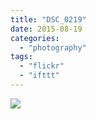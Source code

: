 ```yaml
---
title: "DSC_0219"
date: 2015-08-19
categories: 
  - "photography"
tags: 
  - "flickr"
  - "ifttt"
---
```


![](https://farm1.staticflickr.com/615/20074747813_6e9c470171_b.jpg)
